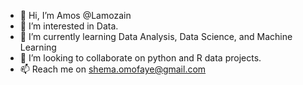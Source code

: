 - 👋 Hi, I’m Amos @Lamozain
- 👀 I’m interested in Data.
- 🌱 I’m currently learning Data Analysis, Data Science, and Machine Learning 
- 💞️ I’m looking to collaborate on python and R data projects. 
- 📫 Reach me on shema.omofaye@gmail.com

<!---
Lamozain/Lamozain is a ✨ special ✨ repository because its `README.md` (this file) appears on your GitHub profile.
You can click the Preview link to take a look at your changes.
--->
